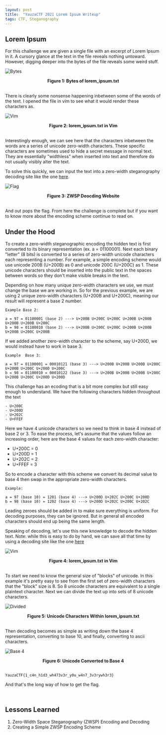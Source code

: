 ```yaml
---
layout: post
title:  "YauzaCTF 2021 Lorem Ipsum Writeup"
tags: CTF, Steganography
---
```


## Lorem Ipsum

For this challenge we are given a single file with an excerpt of Lorem Ipsum in it.
A cursory glance at the text in the file reveals nothing untoward. However, digging
deeper into the bytes of the file reveals some weird stuff.

![Bytes](/assets/yauzaCTF/bytes.png)
<figcaption align=center><b>Figure 1: Bytes of lorem_ipsum.txt</b></figcaption>
&nbsp;

There is clearly some nonsense happening inbetween some of the words of the text.
I opened the file in vim to see what it would render these characters as.

![Vim](/assets/yauzaCTF/vim.png)
<figcaption align=center><b>Figure 2: lorem_ipsum.txt in Vim </b></figcaption>
&nbsp;

Interestingly enough, we can see here that the characters inbetween the words are
a series of unicode zero-width characters. These specific characters are sometimes
used to hide a secret message in normal text. They are essentially "widthless" when
inserted into text and therefore do not usually visibly alter the text.

To solve this quickly, we can input the text into a zero-width steganography decoding site
like the one [here](http://330k.github.io/misc_tools/unicode_steganography.html).

![Flag](/assets/yauzaCTF/site.png)
<figcaption align=center><b>Figure 3: ZWSP Deocding Website </b></figcaption>
&nbsp;

And out pops the flag. From here the challenge is complete but if you want to know more about
the encoding scheme continue to read on.

## Under the Hood

To create a zero-width steganographic encoding the hidden text is first converted to
its binary representation (ex. a = 01100001). Next each binary "letter" (8 bits) is converted to a series
of zero-width unicode characters each representing a number. For example, a simple
encoding scheme would use unicode 200B (U+200B) as 0 and unicode 200C (U+200C) as 1.
These unicode characters should be inserted into the public text in the spaces between words so they
don't make visible breaks in the text.

Depending on how many unique zero-width characters we use, we must change the base we are working in.
So for the previous example, we are using 2 unique zero-width characters (U+200B and U+200C), meaning our
result will represent a base 2 number.

```
Example Base 2:

a = 97 = 01100001 (base 2) ---> U+200B U+200C U+200C U+200B U+200B U+200B U+200B U+200C
b = 98 = 01100010 (base 2) ---> U+200B U+200C U+200C U+200B U+200B U+200B U+200C U+200B
```

If we added another zero-width character to the scheme, say U+200D, we would instead have to work in base 3.

```
Example  Base 3:

a = 97 = 01100001 = 00010121 (base 3) ---> U+200B U+200B U+200B U+200C U+200B U+200C U+200D U+200C
b = 98 = 01100010 = 00010122 (base 3) ---> U+200B U+200B U+200B U+200C U+200B U+200C U+200D U+200D
```

This challenge has an ecoding that is a bit more complex but still easy enough to
understand. We have the following characters hidden throughout the text

    - U+200C
    - U+200D
    - U+202C
    - U+FFEF

Here we have 4 unicode characters so we need to think in base 4 instead of base 2 or 3.
To ease the process, let's assume that the values follow an increasing order, here
are the base 4 values for each zero-width character:

   - U+200C = 0
   - U+200D = 1
   - U+202C = 2
   - U+FFEF = 3

So to encode a character with this scheme we convert its decimal value to base 4
then swap in the appropriate zero-width characters.

```
Example:

a = 97 (base 10) = 1201 (base 4) ---> U+200D U+202C U+200C U+200D
b = 98 (base 10) = 1202 (base 4) ---> U+200D U+202C U+200C U+202C
```

Leading zeroes should be added in to make sure everything is uniform. For decoding purposes,
they can be ignored. But in general all encoded characters should end up being the same length.

Speaking of decoding, let's use this new knowledge to decode the hidden text.
Note: while this is easy to do by hand, we can save all that time by using a
decoding site like the one [here](http://330k.github.io/misc_tools/unicode_steganography.html)

![Vim](/assets/yauzaCTF/vim.png)
<figcaption align=center><b>Figure 4: lorem_ipsum.txt in Vim </b></figcaption>
&nbsp;

To start we need to know the general size of "blocks" of unicode. In this example it's
pretty easy to see from the first set of zero-width characters that the "block" size is 8.
So 8 unicode characters are equivalent to a single plaintext character. Next we can divide the
text up into sets of 8 unicode characters.

![Divided](/assets/yauzaCTF/zwsp.png)
<figcaption align=center><b>Figure 5: Unicode Characters Within lorem_ipsum.txt </b></figcaption>
&nbsp;

Then decoding becomes as simple as writing down the base 4 representation, converting
to base 10, and finally, converting to ascii characters.

![Base 4](/assets/yauzaCTF/base4.png)
<figcaption align=center><b>Figure 6: Unicode Converted to Base 4 </b></figcaption>
&nbsp;

```
YauzaCTF{1_c4n_h1d3_wh473v3r_y0u_w4n7_3v3rywh3r3}
```

And that's the long way of how to get the flag.

&nbsp;

## Lessons Learned

1. Zero-Width Space Steganography (ZWSP) Encoding and Decoding
2. Creating a Simple ZWSP Encoding Scheme
